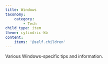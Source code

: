 ```yaml
---
title: Windows
taxonomy:
    category:
        - Tech
child_type: item
theme: cylindric-kb
content:
    items: '@self.children'
---
```


Various Windows-specific tips and information.